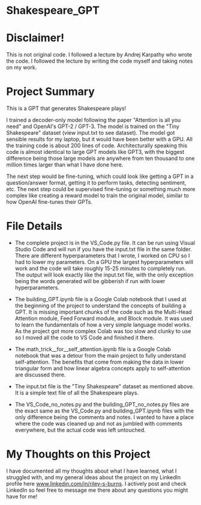 # Shakespeare_GPT
# Disclaimer! 
This is not original code. I followed a lecture by Andrej Karpathy who wrote the code. I followed the lecture by writing the code myself and taking notes on my work. 


# Project Summary
This is a GPT that generates Shakespeare plays!

I trained a decoder-only model following the paper "Attention is all you need" and OpenAI's GPT-2 / GPT-3. The model is trained on the "Tiny Shakespeare" dataset (view input.txt to see dataset). The model got sensible results for my laptop, but it would have been better with a GPU. All the training code is about 200 lines of code. Architecturally speaking this code is almost identical to large GPT models like GPT3, with the biggest difference being those large models are anywhere from ten thousand to one million times larger than what I have done here.

The next step would be fine-tuning, which could look like getting a GPT in a question/answer format, getting it to perform tasks, detecting sentiment, etc. The next step could be supervised fine-tuning or something much more complex like creating a reward model to train the original model, similar to how OpenAI fine-tunes their GPTs.

# File Details
- The complete project is in the VS_Code.py file. It can be run using Visual Studio Code and will run if you have the input.txt file in the same folder. There are different hyperparameters that I wrote, I worked on CPU so I had to lower my parameters. On a GPU the largest hyperparameters will work and the code will take roughly 15-25 minutes to completely run. The output will look exactly like the input.txt file, with the only exception being the words generated will be gibberish if run with lower hyperparameters. 

- The building_GPT.ipynb file is a Google Colab notebook that I used at the beginning of the project to understand the concepts of building a GPT. It is missing important chunks of the code such as the Multi-Head Attention module, Feed Forward module, and Block module. It was used to learn the fundamentals of how a very simple language model works. As the project got more complex Colab was too slow and clunky to use so I moved all the code to VS Code and finished it there. 

- The math_trick__for__self_attention.ipynb file is a Google Colab notebook that was a detour from the main project to fully understand self-attention. The benefits that come from making the data in lower triangular form and how linear algebra concepts apply to self-attention are discussed there.

- The input.txt file is the "Tiny Shakespeare" dataset as mentioned above. It is a simple text file of all the Shakespeare plays.

- The VS_Code_no_notes.py and the building_GPT_no_notes.py files are the exact same as the VS_Code.py and building_GPT.ipynb files with the only difference being the comments and notes. I wanted to have a place where the code was cleaned up and not as jumbled with comments everywhere, but the actual code was left untouched.

# My Thoughts on this Project
I have documented all my thoughts about what I have learned, what I struggled with, and my general ideas about the project on my LinkedIn profile here www.linkedin.com/in/riley-s-burns. I actively post and check LinkedIn so feel free to message me there about any questions you might have for me!
